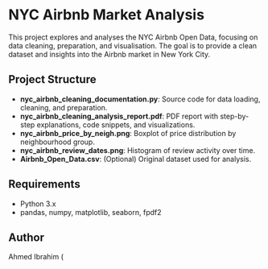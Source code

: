 
# NYC Airbnb Market Analysis

This project explores and analyses the NYC Airbnb Open Data, focusing on data cleaning, preparation, and visualisation. The goal is to provide a clean dataset and insights into the Airbnb market in New York City.

## Project Structure
- **nyc_airbnb_cleaning_documentation.py**: Source code for data loading, cleaning, and preparation.
- **nyc_airbnb_cleaning_analysis_report.pdf**: PDF report with step-by-step explanations, code snippets, and visualizations.
- **nyc_airbnb_price_by_neigh.png**: Boxplot of price distribution by neighbourhood group.
- **nyc_airbnb_review_dates.png**: Histogram of review activity over time.
- **Airbnb_Open_Data.csv**: (Optional) Original dataset used for analysis.


## Requirements
- Python 3.x
- pandas, numpy, matplotlib, seaborn, fpdf2

## Author
Ahmed Ibrahim (
